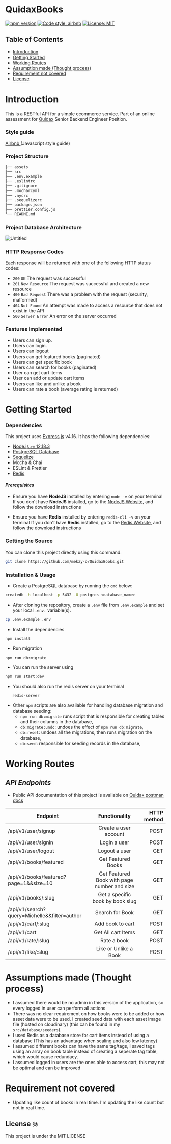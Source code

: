 # QuidaxBooks

[![npm version](https://badge.fury.io/js/express.svg)](https://badge.fury.io/js/express)
[![Code style: airbnb](https://img.shields.io/badge/code%20style-airbnb-blue.svg?style=flat-square)](https://github.com/airbnb/javascript)
[![License: MIT](https://img.shields.io/badge/License-MIT-green.svg)](https://opensource.org/licenses/MIT)

## Table of Contents

- [Introduction](#introduction)
- [Getting Started](#features-implemented)
- [Working Routes](#working-routes)
- [Assumption made (Thought process)](#assumptions-made(thought-process))
- [Requirement not covered](#requirement-not-covered)
- [License](#license)

# Introduction

This is a RESTful API for a simple ecommerce service. Part of an online assessment for [Quidax](https://www.quidax.com/) Senior Backend Engineer Position.

### **Style guide**

[Airbnb ](https://github.com/airbnb/javascript)(Javascript style guide)

### Project Structure

```bash
├── assets
├── src
├── .env.example
├── .eslintrc
├── .gitignore
├── .mocharcyml
├── .nycrc
├── .sequelizerc
├── package.json
├── prettier.config.js
└── README.md
```

### Project Database Architecture

![Untitled](https://user-images.githubusercontent.com/40548599/131268589-443e0b34-3415-4e29-9c07-135d2ddd5b01.png)

### HTTP Response Codes

Each response will be returned with one of the following HTTP status codes:

- `200` `OK` The request was successful
- `201` `New Resource` The request was successful and created a new resource
- `400` `Bad Request` There was a problem with the request (security, malformed)
- `404` `Not Found` An attempt was made to access a resource that does not exist in the API
- `500` `Server Error` An error on the server occurred

### Features Implemented

- Users can sign up.
- Users can login.
- Users can logout
- Users can get featured books (paginated)
- Users can get specific book
- Users can search for books (paginated)
- User can get cart items
- User can add or update cart items
- Users can like and unlike a book
- Users can rate a book (average rating is returned)


# Getting Started

### Dependencies

This project uses [Express.js](https://expressjs.com/) v4.16. It has the following dependencies:

- [Node.js `>=` 12.18.3](https://nodejs.org/en/download)
- [PostgreSQL Database](https://www.postgresql.org/download/)
- [Sequelize]((https://www.postgresql.org/download/))
- Mocha & Chai
- ESLint & Prettier
- [Redis](redis.io)

#### _Prerequisites_

- Ensure you have **NodeJS** installed by entering `node -v` on your terminal
If you don't have **NodeJS** installed, go to the [NodeJS Website](http://nodejs.org), and follow the download instructions

- Ensure you have **Redis** installed by entering `redis-cli -v` on your terminal
If you don't have **Redis** installed, go to the [Redis Website](http://redis.io), and follow the download instructions

### Getting the Source

You can clone this project directly using this command:

```sh
git clone https://github.com/mekzy-o/QuidaxBooks.git
```

### Installation & Usage

- Create a PostgreSQL database by running the `cmd` below:

```sh
createdb -h localhost -p 5432 -U postgres <database_name>
```

- After cloning the repository, create a `.env` file from `.env.example` and set your local `.env.` variable(s).

```sh
cp .env.example .env
```

- Install the dependencies

```sh
npm install
```

- Run migration

```sh
npm run db:migrate
```

- You can run the server using

```sh
npm run start:dev
```

- You should also run the redis server on your terminal
```sh
   redis-server
```

- Other `npm` scripts are also available for handling database migration and database seeding:
  - `npm run db:migrate` runs script that is responsible for creating tables and their columns in the database,
  - `db:migrate:undo`: undoes the effect of `npm run db:migrate`,
  - `db:reset`: undoes all the migrations, then runs migration on the database,
  - `db:seed`: responsible for seeding records in the database,

# Working Routes

## _API Endpoints_

- Public API documentation of this project is available on [Quidax postman docs](https://documenter.getpostman.com/view/6464518/U16bvUQo)

| Endpoint                                     |                Functionality                | HTTP method |
| -------------------------------------------- | :-----------------------------------------: | ----------: |
| /api/v1/user/signup                          |            Create a user account            |        POST |
| /api/v1/user/signin                          |                Login a user                 |        POST |
| /api/v1/user/logout                          |                Logout a user                |         GET |
| /api/v1/books/featured                       |             Get Featured Books              |         GET |
| /api/v1/books/featured?page=1&&size=10       | Get Featured Book with page number and size |         GET |
| /api/v1/books/:slug                          |      Get a specific book by book slug       |         GET |
| /api/v1/search?query=Michelle&&filter=author |               Search for Book               |         GET |
| /api/v1/cart/:slug                           |              Add book to cart               |        POST |
| /api/v1/cart                                 |             Get All cart Items              |         GET |
| /api/v1/rate/:slug                           |                 Rate a book                 |        POST |
| /api/v1/like/:slug                           |            Like or Unlike a Book            |        POST |

# Assumptions made (Thought process)

- I assumed there would be no admin in this version of the application, so every logged in user can perform all actions
- There was no clear requirement on how books were to be added or how asset data were to be used. I created seed data with each asset image file (hosted on cloudinary) (this can be found in my `src/database/seeders`).
- I used Redis as a database store for cart items instead of using a database (This has an advantage when scaling and also low latency)
- I assumed different books can have the same tag/tags, I saved tags using an array on book table instead of creating a seperate tag table, which would cause redundacy.
- I assumed logged in users are the ones able to access cart, this may not be optimal and can be improved

# Requirement not covered

- Updating like count of books in real time. I'm updating the like count but not in real time.


## License :boom:

This project is under the MIT LICENSE
